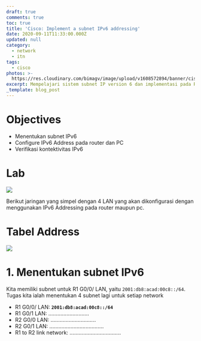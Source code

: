 ```yaml
---
draft: true
comments: true
toc: true
title: 'Cisco: Implement a subnet IPv6 addressing'
date: 2020-09-11T11:33:00.000Z
updated: null
category:
  - network
  - itn
tags:
  - cisco
photos: >-
  https://res.cloudinary.com/bimagv/image/upload/v1608572894/banner/cisco-itn_qy4u8i.png
excerpt: Mempelajari sistem subnet IP version 6 dan implementasi pada Router dan PC
_template: blog_post
---
```



# **Objectives**

* Menentukan subnet IPv6
* Configure IPv6 Address pada router dan PC
* Verifikasi kontektivitas IPv6

# **Lab**

![](https://res.cloudinary.com/bimagv/image/upload/v1599781824/2020-09/2020-11-09_Jum_06_50_10_ogano1.png)

Berikut jaringan yang simpel dengan 4 LAN yang akan dikonfigurasi dengan menggunakan IPv6 Addressing pada router maupun pc.

# **Tabel Address**

![](https://res.cloudinary.com/bimagv/image/upload/v1599780606/2020-09/2020-11-09_Jum_06_26_24_t6htyx.png)

# 1. Menentukan subnet IPv6

Kita memiliki subnet untuk R1 G0/0/ LAN, yaitu `2001:db8:acad:00c8::/64`. Tugas kita ialah menentukan 4 subnet lagi untuk setiap network

* R1 G0/0/ LAN: **`2001:db8:acad:00c8::/64`**
* R1 G0/1 LAN: ...........................
* R2 G0/0 LAN: ..............................
* R2 G0/1 LAN: ....................................
* R1 to R2 link network: ..................................

